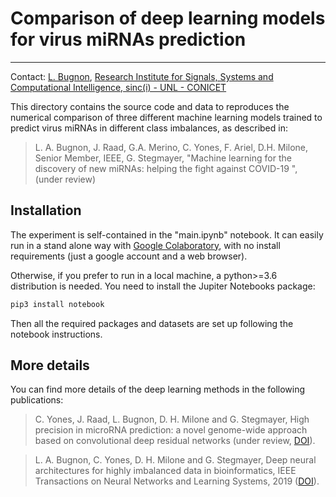 # Comparison of deep learning models for virus miRNAs prediction
---
Contact: [L. Bugnon](mailto:lbugnon@sinc.unl.edu.ar), [Research Institute for Signals, Systems and Computational Intelligence, sinc(i) - UNL - CONICET](http://www.sinc.unl.edu.ar)

This directory contains the source code and data to reproduces the numerical comparison of three different machine learning models trained to predict virus miRNAs in different class imbalances, as described in:

>L. A. Bugnon, J. Raad, G.A. Merino, C. Yones, F. Ariel, D.H. Milone, Senior Member, IEEE, G. Stegmayer, "Machine learning for the discovery of new miRNAs: helping the fight against COVID-19 ", (under review)

## Installation

The experiment is self-contained in the "main.ipynb" notebook. It can easily run in a stand alone way with [Google Colaboratory](https://colab.research.google.com/), with no install requirements (just a google account and a web browser).

Otherwise, if you prefer to run in a local machine, a python>=3.6 distribution is needed. You need to install the Jupiter Notebooks package:
```bash
pip3 install notebook
```
Then all the required packages and datasets are set up following the notebook instructions.

## More details
You can find more details of the deep learning methods in the following publications: 
>C. Yones, J. Raad, L. Bugnon, D. H. Milone and G. Stegmayer, High precision in microRNA prediction: a novel genome-wide approach based on convolutional deep residual networks (under review, [DOI](https://doi.org/10.1101/2020.10.23.352179)).

>L. A. Bugnon, C. Yones, D. H. Milone and G. Stegmayer, Deep neural architectures for highly imbalanced data in bioinformatics, IEEE Transactions on Neural Networks and Learning Systems, 2019 ([DOI](https://doi.org/10.1109/tnnls.2019.2914471)).


